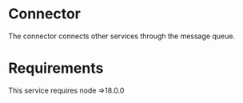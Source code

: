 # Connector
The connector connects other services through the message queue.

# Requirements
This service requires node =>18.0.0
